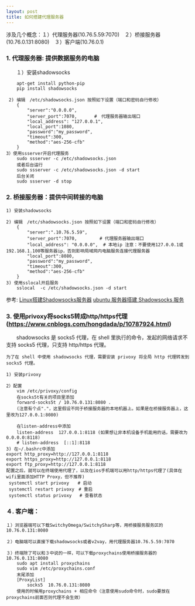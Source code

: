 ```yaml
---
layout: post
title: 如何搭建代理服务器
---
```


涉及几个概念：１）代理服务器(10.76.5.59:7070)　２）桥接服务器(10.76.0.131:8080)　３）客户端(10.76.0.1)

### 1. 代理服务器: 提供数据服务的电脑

　　１）安装shadowsocks
		
        apt-get install python-pip
        pip install shadowsocks

	 2) 编辑　/etc/shadowsocks.json 按照如下设置（端口和密码自行修改）
        {
  			"server":"0.0.0.0",
  			"server_port":7070,　　　　#　代理服务器输出端口
  			"local_address": "127.0.0.1",
  			"local_port":1080,
  			"password":"my_password",
  			"timeout":300,
  			"method":"aes-256-cfb"
		}
	3）使用ssserver开启代理服务
        sudo ssserver ‐c /etc/shadowsocks.json
        或者后台运行
        sudo ssserver ‐c /etc/shadowsocks.json ‐d start
        后台关闭
        sudo ssserver -d stop
### 2. 桥接服务器：提供中间转接的电脑
	
    1) 安装shadowsocks
	
    2) 编辑　/etc/shadowsocks.json 按照如下设置（端口和密码自行修改）
        {
  			"server":".10.76.5.59",
  			"server_port":7070,　　　　  # 代理服务器输出端口
  			"local_address": "0.0.0.0",  # 本地ip 注意：不要使用127.0.0.1或192.168.1.100等服务器ip，否则影响局域网内电脑服务连接代理服务器
  			"local_port":8080,
  			"password":"my_password",
  			"timeout":300,
  			"method":"aes-256-cfb"
		}
	3) 使用sslocal开启服务
        sslocal  -c /etc/shadowsocks.json -d start

参考: [Linux搭建Shadowsocks服务器](https://www.chenshaowen.com/blog/shadowsocks-server-linux.html)
	[ubuntu 服务器搭建 Shadowsocks 服务](https://my.oschina.net/noofi/blog/3123980)

### 3. 使用privoxy将socks5转成http/https代理 (https://www.cnblogs.com/hongdada/p/10787924.html)
　　shadowsocks 是 socks5 代理，在 shell 里执行的命令，发起的网络请求不支持 socks5 代理，只支持 http/https 代理。
	
    为了在 shell 中使用 shadowsocks 代理，需要安装 privoxy 将全局 http 代理转发到 socks5 代理。

	1) 安装privoxy
	
    2）配置
        vim /etc/privoxy/config
		在socks5t有关的项目里添加
        forward-socks5t / 10.76.0.131:8080 . 
        (注意有个点"."，这里假设不同于桥接服务器的本地机器上。如果是在桥接服务器上，这里改为127.0.0.1:8080)

		在listen-address中添加
        listen-address  127.0.0.1:8118 (如果想让非本机设备手机能用的话，需要改为0.0.0.0:8118)
		# listen-address  [::1]:8118
    3) 在~/.bashrc中添加
	export http_proxy=http://127.0.0.1:8118
	export https_proxy=http://127.0.0.1:8118
	export ftp_proxy=http://127.0.0.1:8118
	配置之后，就可以在终端使用代理了，以及在ios手机端可以用http/https代理了(具体在wifi里面添加HTTP Proxy，但不推荐)
     systemctl start privoxy　　# 启动
     systemctl restart privoxy　# 重启
     systemctl status privoxy   # 查看状态
### ４. 客户端：
	１）浏览器端可以下载SwitchyOmega/SwitchySharp等，用桥接服务服务区的10.76.0.131:8080
	
    ２）电脑端可以直接下载shadowsocks或者v2vay，用代理服务器10.76.5.59:7070
	
    ３）终端除了可以和３中说的一样，可以下载proxychains使用桥接服务器的10.76.0.131:8080
        sudo apt install proxychains
		sudo vim /etc/proxychains.conf
        末尾添加
		[ProxyList]
			socks5  10.76.0.131:8080
        使用的时候用proxychains + 相应命令（注意使用sudo命令时，sudo要放在proxychains前面否则代理不会生效）
